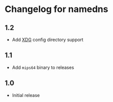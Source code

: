# Changelog for namedns

## 1.2

- Add [XDG](https://standards.freedesktop.org/basedir-spec/basedir-spec-latest.html) config directory support

## 1.1

- Add `mips64` binary to releases

## 1.0

- Initial release

